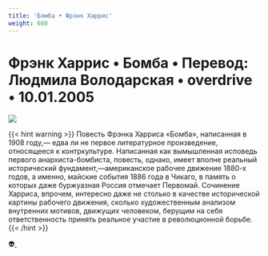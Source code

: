 ```yaml
---
title: 'Бомба • Фрэнк Харрис'
weight: 660
---
```


# Фрэнк Харрис • **Бомба** • Перевод: Людмила Володарская • overdrive • 10.01.2005

![](/img/bomba.gif)

{{< hint warning >}}
Повесть Фрэнка Харриса «Бомба», написанная в 1908 году,— едва ли не первое литературное произведение, относящееся к контркультуре. Написанная как вымышленная исповедь первого анархиста-бомбиста, повесть, однако, имеет вполне реальный исторический фундамент,—американское рабочее движение 1880-х годов, а именно, майские события 1886 года в Чикаго, в память о которых даже буржуазная Россия отмечает Первомай. Сочинение Харриса, впрочем, интересно даже не столько в качестве исторической картины рабочего движения, сколько художественным анализом внутренних мотивов, движущих человеком, берущим на себя ответственность принять реальное участие в революционной борьбе.
{{< /hint >}}

👽[ ](http://flibusta.is/b/241912)